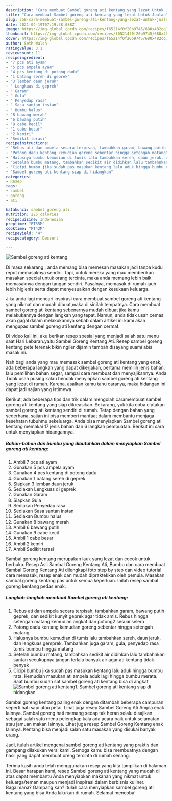 ```yaml
---
description: "Cara membuat Sambel goreng ati kentang yang lezat Untuk Jualan"
title: "Cara membuat Sambel goreng ati kentang yang lezat Untuk Jualan"
slug: 758-cara-membuat-sambel-goreng-ati-kentang-yang-lezat-untuk-jualan
date: 2021-04-19T07:19:38.088Z
image: https://img-global.cpcdn.com/recipes/f65214f0f20b9745/680x482cq70/sambel-goreng-ati-kentang-foto-resep-utama.jpg
thumbnail: https://img-global.cpcdn.com/recipes/f65214f0f20b9745/680x482cq70/sambel-goreng-ati-kentang-foto-resep-utama.jpg
cover: https://img-global.cpcdn.com/recipes/f65214f0f20b9745/680x482cq70/sambel-goreng-ati-kentang-foto-resep-utama.jpg
author: Seth Walsh
ratingvalue: 3.1
reviewcount: 11
recipeingredient:
- "7 pcs ati ayam"
- "5 pcs ampela ayam"
- "4 pcs kentang di potong dadu"
- "1 batang sereh di geprek"
- "3 lembar daun jeruk"
- " Lengkuas di geprek"
- " Garam"
- " Gula"
- " Penyedap rasa"
- " Sasa santan instan"
- " Bumbu halus"
- "8 bawang merah"
- "6 bawang putih"
- "9 cabe kecil"
- "1 cabe besar"
- "2 kemiri"
- "Sedikit terasi"
recipeinstructions:
- "Rebus ati dan ampela secara terpisah, tambahkan garam, bawang putih geprek, dan sedikit kunyit geprek agar tidak amis. Rebus hingga setengah matang kemudian angkat dan potong2 sesuai selera"
- "Potong dadu kentang kemudian goreng sebentar hingga setengah matang"
- "Halusnya bumbu kemudian di tumis lalu tambahkan sereh, daun jeruk, dan lengkuas gemprek. Tambahkan juga garam, gula, penyedap rasa tumis bumbu hingga matang"
- "Setelah bumbu matang, tambahkan sedikit air didihkan lalu tambahnkan santan secukupnya jangan terlalu banyak air agar ati kentang tidak benyek"
- "Cicipi bumbu jika sudah pas masukan kentang lalu aduk hingga bumbu rata. Kemudian masukan ati ampela aduk lagi hingga bumbu merata. Saat bumbu sudah sat sambel goreng ati kentang bisa di angkat"
- "Sambel goreng ati kentang siap di hidangkan"
categories:
- Resep
tags:
- sambel
- goreng
- ati

katakunci: sambel goreng ati 
nutrition: 225 calories
recipecuisine: Indonesian
preptime: "PT35M"
cooktime: "PT42M"
recipeyield: "4"
recipecategory: Dessert

---
```



![Sambel goreng ati kentang](https://img-global.cpcdn.com/recipes/f65214f0f20b9745/680x482cq70/sambel-goreng-ati-kentang-foto-resep-utama.jpg)

Di masa  sekarang , anda memang bisa memesan masakan jadi tanpa kudu repot memasaknya sendiri. Tapi, untuk mereka yang mau memberikan masakan special untuk orang tercinta, maka anda memang lebih baik memasaknya dengan tangan sendiri. Pasalnya, memasak di rumah jauh lebih higienis serta dapat menyesuaikan dengan kesukaan keluarga.

Jika anda lagi mencari inspirasi cara membuat sambel goreng ati kentang yang nikmat dan mudah dibuat,maka di sinilah tempatnya. Cara membuat sambel goreng ati kentang  sebenarnya mudah dibuat jika kamu melakukannya dengan langkah yang tepat. Namun, anda tidak usah cemas akan gagal dalam melakukannya 
sebab dalam artikel ini kami akan mengupas sambel goreng ati kentang dengan cermat.  

Di video kali ini, aku berikan resep spesial yang menjadi salah satu menu saat Hari Lebaran.yaitu Sambel Goreng Kentang Ati. Resep sambel goreng kentang pete terenak bikin ngiler dijamin tambah disayang suami abis masak ini.

Nah bagi anda yang mau memasak sambel goreng ati kentang yang enak, ada beberapa langkah yang dapat dikerjakan, pertama memilih jenis bahan, lalu pemilihan bahan segar, sampai cara membuat dan menyajikannya. Anda Tidak usah pusing kalau hendak menyiapkan sambel goreng ati kentang yang lezat di rumah. Karena, asalkan kamu  tahu caranya, maka hidangan ini dapat jadi sajian yang istimewa.

Berikut, ada beberapa tips dan trik dalam mengolah caramembuat sambel goreng ati kentang yang siap dikreasikan. Sekarang, yuk kita coba ciptakan sambel goreng ati kentang sendiri di rumah. Tetap dengan bahan yang sederhana, sajian ini bisa memberi manfaat dalam membantu menjaga kesehatan tubuhmu sekeluarga. Anda bisa menyiapkan Sambel goreng ati kentang memakai 17 jenis bahan dan 6 langkah pembuatan. Berikut ini cara untuk menyiapkan hidangannya.

<!--inarticleads1-->

##### Bahan-bahan dan bumbu yang dibutuhkan dalam menyiapkan Sambel goreng ati kentang:

1. Ambil 7 pcs ati ayam
1. Gunakan 5 pcs ampela ayam
1. Gunakan 4 pcs kentang di potong dadu
1. Gunakan 1 batang sereh di geprek
1. Siapkan 3 lembar daun jeruk
1. Sediakan  Lengkuas di geprek
1. Gunakan  Garam
1. Siapkan  Gula
1. Sediakan  Penyedap rasa
1. Sediakan  Sasa santan instan
1. Sediakan  Bumbu halus
1. Gunakan 8 bawang merah
1. Ambil 6 bawang putih
1. Gunakan 9 cabe kecil
1. Ambil 1 cabe besar
1. Ambil 2 kemiri
1. Ambil Sedikit terasi


Sambal goreng kentang merupakan lauk yang lezat dan cocok untuk berbuka. Resep Asli Sambal Goreng Kentang Ati, Bumbu dan cara membuat Sambal Goreng Kentang Ati dilengkapi foto step by step dan video tutorial cara memasak, resep enak dan mudah dipraktekkan oleh pemula. Masakan sambal goreng kentang pas untuk semua keperluan. Inilah resep sambal goreng kentang pedas enak. 

<!--inarticleads2-->

##### Langkah-langkah membuat Sambel goreng ati kentang:

1. Rebus ati dan ampela secara terpisah, tambahkan garam, bawang putih geprek, dan sedikit kunyit geprek agar tidak amis. Rebus hingga setengah matang kemudian angkat dan potong2 sesuai selera
1. Potong dadu kentang kemudian goreng sebentar hingga setengah matang
1. Halusnya bumbu kemudian di tumis lalu tambahkan sereh, daun jeruk, dan lengkuas gemprek. Tambahkan juga garam, gula, penyedap rasa tumis bumbu hingga matang
1. Setelah bumbu matang, tambahkan sedikit air didihkan lalu tambahnkan santan secukupnya jangan terlalu banyak air agar ati kentang tidak benyek
1. Cicipi bumbu jika sudah pas masukan kentang lalu aduk hingga bumbu rata. Kemudian masukan ati ampela aduk lagi hingga bumbu merata. Saat bumbu sudah sat sambel goreng ati kentang bisa di angkat
<img src="//assets-global.cpcdn.com/assets/icons/button_play-2c75c40dde080a61004c1f40b05d8f140eaff45d7e9e6481dc71c63d2e7c4909.png" alt="Sambel goreng ati kentang">1. Sambel goreng ati kentang siap di hidangkan


Sambal goreng kentang paling enak dengan ditambah beberapa campuran seperti hati sapi atau petai. Lihat juga resep Sambel Goreng Ati Ampla enak lainnya. Sambal goreng hati memang sedap tak heran selalu disajikan sebagai salah satu menu pelengkap kala ada acara baik untuk selamatan atau jamuan makan lainnya. Lihat juga resep Sambel Goreng Kentang enak lainnya. Kentang bisa menjadi salah satu masakan yang disukai banyak orang. 

Jadi, itulah artikel mengenai  sambel goreng ati kentang  yang praktis dan gampang dilakukan versi kami. Semoga kamu bisa membuatnya dengan hasil yang dapat membuat oreng tercinta di rumah senang. 

Terima kasih anda telah menggunakan resep yang kita tampilkan di halaman ini. Besar harapan kami, resep  Sambel goreng ati kentang yang mudah di atas dapat membantu Anda menyiapkan makanan yang nikmat untuk keluarga/teman maupun menjadi inspirasi dalam berbisnis kuliner. Bagaimana? Gampang kan? Itulah cara menyiapkan sambel goreng ati kentang yang bisa Anda lakukan di rumah. Selamat mencoba!

